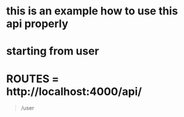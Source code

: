 # this is an example how to use this api properly

# starting from user

# ROUTES = http://localhost:4000/api/


> /user